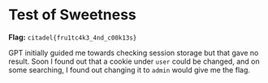# Test of Sweetness

**Flag:** `citadel{fru1tc4k3_4nd_c00k13s}`

GPT initially guided me towards checking session storage but that gave no result. Soon I found out that a cookie under `user` could be changed, and on some searching, I found out changing it to `admin` would give me the flag.
